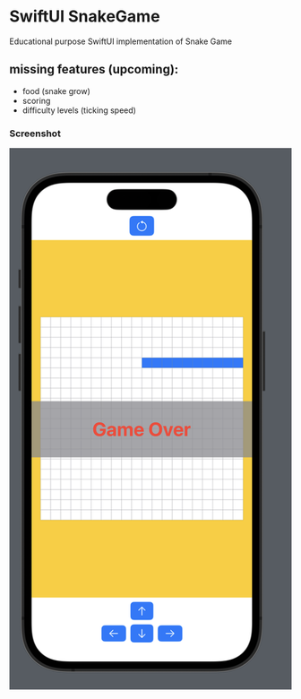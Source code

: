 # SwiftUI SnakeGame 

Educational purpose SwiftUI implementation of Snake Game

## missing features (upcoming):
- food (snake grow)
- scoring
- difficulty levels (ticking speed)

### Screenshot
![alt](https://github.com/rayeddev/SwiftUI-SnakeGame/blob/main/Screenshot.png)
